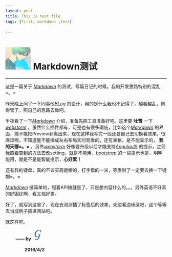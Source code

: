 ```yaml
---
layout: post
title: This is test file
tags: [first, markdown ,test]

---
```


# <img src="img/iconimg/maybe.jpg" width="80" height="70"/> Markdown测试
***

这是一篇关于 [*Markdown*][] 的测试，写篇日记的时候，我的开发思路特别的混乱=。=

昨天晚上问了一下同事他[*BLog*][] 的设计，用的是什么我也不记得了，越看越乱，懒得管了，照自己的思路去做吧。

半夜看了一下[*Markdown*][] 介绍，准备先把工具准备好吧。这里要 **吐赞** 一下[*webstorm*][] ，虽然什么插件都有，可是也有很多瑕疵，比如这个[*Markdown*][] 的界面，能不能把Preview剥离出来，现在这样我写完一段还要自己去切换看效果，很麻烦啊，不知道能不能搞成左右布局实时观看的，还有表格，是不能显示的， **我的天哪=。=** ，另外[*webstorm*][] 好像要升级以后才能支持[*AngularJS*][] 的提示，之前我照着查到的方法去改setting，就是不能用，[*bootstrap*][] 的一些提示也是，明明能用，就是不是能智能提示，**心好累！** 

还有我的键盘，真的不该买高键帽的，打字累的一米，等发财了一定要去换一下键帽=。=

[*Markdown*][] 挺简单的，照着API搞就是了，只是想内容什么的。。。另外英语不好真的好困扰啊，看文档好累。
 
好了，就写到这里了，现在去测测插了标签后的效果，先边看边琢磨吧，这个等等去当成例子插进网站吧。

就这样吧。

　　    **—— by** <a href="http://www.jianshu.com/" color="white" title="我的微博">
                                <img src="../../img/iconimg/logo.png" width="35" height="35"/>
                                </a>

　　　　 **2016/4/2**

[*Markdown*]: http://sspai.com/25137 "Markdown地址"
[*BLog*]: http://macdfree.github.io/ "BLog地址"
[*webstorm*]: http://www.jetbrains.com/webstorm/ "webstorm下载地址"
[*AngularJS*]: http://docs.angularjs.cn/api "AngularJS文档地址"
[*bootstrap*]: http://www.bootcss.com/ "bootstrap中文API"
[mylogo]: img/iconimg/logo.png  "欢迎关注我的微博"

